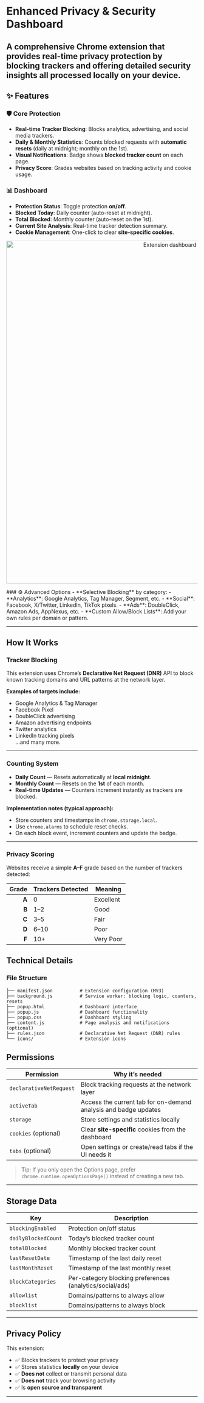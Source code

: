 # Enhanced Privacy & Security Dashboard

A comprehensive **Chrome extension** that provides real-time privacy protection by **blocking trackers** and offering **detailed security insights** all processed locally on your device.
---

## ✨ Features

### 🛡️ Core Protection
- **Real-time Tracker Blocking**: Blocks analytics, advertising, and social media trackers.
- **Daily & Monthly Statistics**: Counts blocked requests with **automatic resets** (daily at midnight; monthly on the 1st).
- **Visual Notifications**: Badge shows **blocked tracker count** on each page.
- **Privacy Score**: Grades websites based on tracking activity and cookie usage.

### 📊 Dashboard
- **Protection Status**: Toggle protection **on/off**.
- **Blocked Today**: Daily counter (auto-reset at midnight).
- **Total Blocked**: Monthly counter (auto-reset on the 1st).
- **Current Site Analysis**: Real-time tracker detection summary.
- **Cookie Management**: One-click to clear **site-specific cookies**.
<p align="center">
  <img src="./assets/dashboard.png" alt="Extension dashboard capture" width="900">
 
</p>
### ⚙️ Advanced Options
- **Selective Blocking** by category:
  - **Analytics**: Google Analytics, Tag Manager, Segment, etc.
  - **Social**: Facebook, X/Twitter, LinkedIn, TikTok pixels.
  - **Ads**: DoubleClick, Amazon Ads, AppNexus, etc.
- **Custom Allow/Block Lists**: Add your own rules per domain or pattern.

---
## How It Works

### Tracker Blocking
This extension uses Chrome’s **Declarative Net Request (DNR)** API to block known tracking domains and URL patterns at the network layer.

**Examples of targets include:**
- Google Analytics & Tag Manager
- Facebook Pixel
- DoubleClick advertising
- Amazon advertising endpoints
- Twitter analytics
- LinkedIn tracking pixels  
…and many more.



---

### Counting System
- **Daily Count** — Resets automatically at **local midnight**.
- **Monthly Count** — Resets on the **1st** of each month.
- **Real-time Updates** — Counters increment instantly as trackers are blocked.

**Implementation notes (typical approach):**
- Store counters and timestamps in `chrome.storage.local`.
- Use `chrome.alarms` to schedule reset checks.
- On each block event, increment counters and update the badge.

---

### Privacy Scoring
Websites receive a simple **A–F** grade based on the number of trackers detected:

| Grade | Trackers Detected | Meaning      |
|------:|-------------------|--------------|
| **A** | 0                 | Excellent    |
| **B** | 1–2               | Good         |
| **C** | 3–5               | Fair         |
| **D** | 6–10              | Poor         |
| **F** | 10+               | Very Poor    |

## Technical Details

### File Structure
```text
├── manifest.json          # Extension configuration (MV3)
├── background.js          # Service worker: blocking logic, counters, resets
├── popup.html             # Dashboard interface
├── popup.js               # Dashboard functionality
├── popup.css              # Dashboard styling
├── content.js             # Page analysis and notifications (optional)
├── rules.json             # Declarative Net Request (DNR) rules
└── icons/                 # Extension icons
```
## Permissions

| Permission                          | Why it’s needed |
|-------------------------------------|-----------------|
| `declarativeNetRequest`             | Block tracking requests at the network layer |
| `activeTab`                         | Access the current tab for on-demand analysis and badge updates |
| `storage`                           | Store settings and statistics locally |
| `cookies` (optional)                | Clear **site-specific** cookies from the dashboard |
| `tabs` (optional)                   | Open settings or create/read tabs if the UI needs it |

> Tip: If you only open the Options page, prefer `chrome.runtime.openOptionsPage()` instead of creating a new tab.

---

## Storage Data

| Key                  | Description |
|----------------------|-------------|
| `blockingEnabled`    | Protection on/off status |
| `dailyBlockedCount`  | Today’s blocked tracker count |
| `totalBlocked`       | Monthly blocked tracker count |
| `lastResetDate`      | Timestamp of the last daily reset |
| `lastMonthReset`     | Timestamp of the last monthly reset |
| `blockCategories`    | Per-category blocking preferences (analytics/social/ads) |
| `allowlist`          | Domains/patterns to always allow |
| `blocklist`          | Domains/patterns to always block |

---

## Privacy Policy

This extension:

- ✅ Blocks trackers to protect your privacy  
- ✅ Stores statistics **locally** on your device  
- ✅ **Does not** collect or transmit personal data  
- ✅ **Does not** track your browsing activity  
- ✅ Is **open source and transparent**
---
